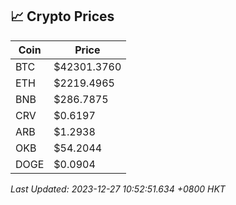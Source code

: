 ## 📈 Crypto Prices

| Coin | Price |
| ---- | ----- |
| BTC | $42301.3760 |
| ETH | $2219.4965 |
| BNB | $286.7875 |
| CRV | $0.6197 |
| ARB | $1.2938 |
| OKB | $54.2044 |
| DOGE | $0.0904 |

_Last Updated: 2023-12-27 10:52:51.634 +0800 HKT_